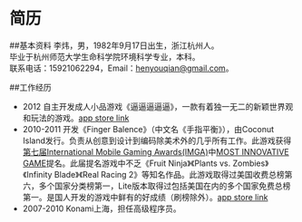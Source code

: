 简历
======
##基本资料
李炜，男，1982年9月17日出生，浙江杭州人。  
毕业于杭州师范大学生命科学院环境科学专业，本科。  
联系电话：15921062294，Email：henyouqian@gmail.com。

##工作经历
* 2012 自主开发成人小品游戏《逼逼逼逼逼》，一款有着独一无二的新颖世界观和玩法的游戏。<a href="https://itunes.apple.com/cn/app/bi-bi-bi-bi-bi/id547257609?mt=8">app store link</a>
* 2010-2011 开发《Finger Balence》（中文名《手指平衡》），由Coconut Island发行。负责从创意到设计到编码除美术外的几乎所有工作。此游戏获得<a href="http://www.imgawards.com/EN/previous-years-7th.php">第七届International Mobile Gaming Awards(IMGA)</a>中<a href="http://www.imgawards.com/EN/previous-years-fiche.php?gameid=718&categoryid=16&starDate=2010&endDate=2012&imga=7">MOST INNOVATIVE GAME</a>提名。此届提名游戏中不乏《Fruit Ninja》《Plants vs. Zombies》《Infinity Blade》《Real Racing 2》等知名作品。此游戏取得过美国收费总榜第六，多个国家分类榜第一，Lite版本取得过包括美国在内的多个国家免费总榜第一。是国人开发的游戏中鲜有的好成绩（刷榜除外）。<a href="https://itunes.apple.com/us/app/finger-balance/id368180844?mt=8">app store link</a>
* 2007-2010 Konami上海，担任高级程序员。
